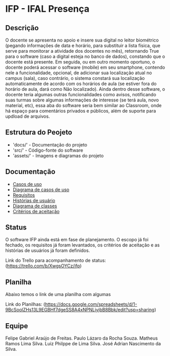 # IFP - IFAL Presença
## Descrição
O docente se apresenta no apoio e insere sua digital no leitor biométrico (pegando informações de data e horário, para substituir a lista física, que serve para monitorar a atividade dos docentes no mês), retornando True para o software (caso a digital esteja no banco de dados), constando que o docente está presente. Em seguida, ou em outro momento oportuno, o docente poderá acessar o software (mobile) em seu smartphone, contendo nele a funcionalidade, opcional, de adicionar sua localização atual no campus (sala), caso contrário, o sistema constará sua localização automaticamente de acordo com os horários de aula (se estiver fora do horário de aula, dará como Não localizado). Ainda dentro desse software, o docente teria algumas outras funcionalidades como avisos, notificando suas turmas sobre algumas informações de interesse (se terá aula, novo material, etc), essa aba do software seria bem similar ao Classroom, onde há espaço para comentários privados e públicos, além de suporte para updload de arquivos.

## Estrutura do Peojeto
- 'docs/' - Documentação do projeto
- 'src/' - Código-fonte do software
- 'assets/' - Imagens e diagramas do projeto

## Documentação
- [Casos de uso](docs/casos_de_uso.md)
- [Diagrama de casos de uso](assets/diagrama_de_casos_de_uso.png)
- [Requisitos](assets/requisitos.png)
- [Histórias de usuário](assets/historias_de_usuario.jpg)
- [Diagrama de classes](assets\diagrama_de_classes.png)
- [Critérios de aceitação](assets\criterios_de_aceitacao.png)

## Status
O software IFP ainda está em fase de planejamento. O escopo já foi fechado, os requisitos já foram levantados, os critérios de aceitação e as histórias de usuários já foram definidos.

Link do Trello para acompanhamento de status: (https://trello.com/b/XwgsOYCz/ifp)

## Planilha
Abaixo temos o link de uma planilha com algumas

Link do Planilhas: (https://docs.google.com/spreadsheets/d/1-9BcSoolZHs13L9EGBHf7dgeSS8A4xNPNLjyjbB8Bbk/edit?usp=sharing)

## Equipe
Felipe Gabriel Araújo de Freitas.
Paulo Lázaro da Rocha Souza.
Matheus Ramos Lima Silva.
Luiz Philppe de Lima Silva.
José Adrian Nascimento da Silva.
